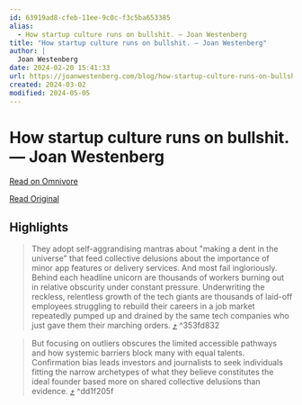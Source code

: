 ```yaml
---
id: 63919ad8-cfeb-11ee-9c0c-f3c5ba653385
alias:
  - How startup culture runs on bullshit. — Joan Westenberg
title: "How startup culture runs on bullshit. — Joan Westenberg"
author: |
  Joan Westenberg
date: 2024-02-20 15:41:33
url: https://joanwestenberg.com/blog/how-startup-culture-runs-on-bullshit
created: 2024-03-02
modified: 2024-05-05
---
```


# How startup culture runs on bullshit. — Joan Westenberg

[Read on Omnivore](https://omnivore.app/me/how-startup-culture-runs-on-bullshit-joan-westenberg-18dc67c1bee)

[Read Original](https://joanwestenberg.com/blog/how-startup-culture-runs-on-bullshit)

## Highlights

> They adopt self-aggrandising mantras about "making a dent in the universe" that feed collective delusions about the importance of minor app features or delivery services. And most fail ingloriously. Behind each headline unicorn are thousands of workers burning out in relative obscurity under constant pressure. Underwriting the reckless, relentless growth of the tech giants are thousands of laid-off employees struggling to rebuild their careers in a job market repeatedly pumped up and drained by the same tech companies who just gave them their marching orders. [⤴️](https://omnivore.app/me/how-startup-culture-runs-on-bullshit-joan-westenberg-18dc67c1bee#353fd832-3c3f-4b20-8ec5-ceaf1d00738d)  ^353fd832

> But focusing on outliers obscures the limited accessible pathways and how systemic barriers block many with equal talents. Confirmation bias leads investors and journalists to seek individuals fitting the narrow archetypes of what they believe constitutes the ideal founder based more on shared collective delusions than evidence.  [⤴️](https://omnivore.app/me/how-startup-culture-runs-on-bullshit-joan-westenberg-18dc67c1bee#dd1f205f-3fe9-4896-bf8b-9d83860e0392)  ^dd1f205f

